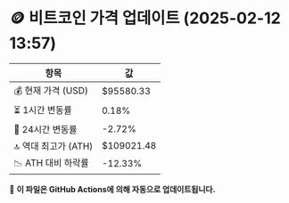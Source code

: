# 🪙 비트코인 가격 업데이트 (2025-02-12 13:57)

| 항목                | 값 |
|--------------------|----------------|
| 💰 현재 가격 (USD) | $95580.33 |
| ⏳ 1시간 변동률    | 0.18% |
| 📆 24시간 변동률   | -2.72% |
| 🔝 역대 최고가 (ATH) | $109021.48 |
| 📉 ATH 대비 하락률 | -12.33% |

🔄 **이 파일은 GitHub Actions에 의해 자동으로 업데이트됩니다.**
